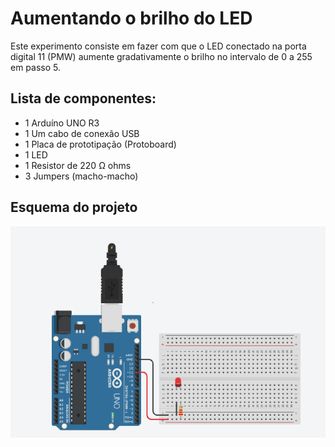 # Aumentando o brilho do LED
 Este experimento consiste em fazer com que o LED conectado na porta digital 11 (PMW) aumente gradativamente o brilho no intervalo de 0 a 255 em passo 5. 
 
## Lista de componentes:

- 1  Arduíno UNO R3
- 1  Um cabo de conexão USB
- 1  Placa de prototipação (Protoboard)
- 1  LED 
- 1  Resistor de 220 Ω ohms
- 3 Jumpers (macho-macho)

## Esquema do projeto

![Esquema do projeto](Aumentando_o_brilho_do_LED.png)
